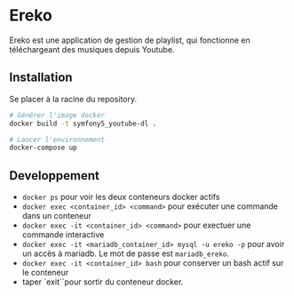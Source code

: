 Ereko
=====

Ereko est une application de gestion de playlist, qui fonctionne en téléchargeant des musiques depuis Youtube.


Installation
------------

Se placer à la racine du repository.

```bash
# Générer l'image docker
docker build -t symfony5_youtube-dl .

# Lancer l'environnement
docker-compose up
```

Developpement
-------------

- `docker ps` pour voir les deux conteneurs docker actifs
- `docker exec <container_id> <command>` pour exécuter une commande dans un conteneur
- `docker exec -it <container_id> <command>` pour exectuer une commande interactive
- `docker exec -it <mariadb_container_id> mysql -u ereko -p` pour avoir un accès à mariadb. Le mot de passe est `mariadb_ereko`.
- `docker exec -it <container_id> bash` pour conserver un bash actif sur le conteneur
- taper `exit``pour sortir du conteneur docker.